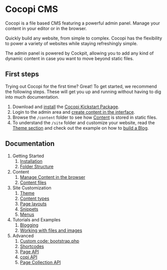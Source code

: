 Cocopi CMS
===

Cocopi is a file based CMS featuring a powerful admin panel. Manage your content in your editor or in the browser.

Quickly build any website, from simple to complex. Cocopi has the flexibility to power a variety of websites while staying refreshingly simple.

The admin panel is powered by Cockpit, allowing you to add any kind of dynamic content in case you want to move beyond static files.

## First steps

Trying out Cocopi for the first time? Great! To get started, we recommend the following steps. These will get you up and running without having to dig into much documentation.

1. Download and [install](installation.md) the [Cocopi Kickstart Package](https://github.com/COCOPi/cocopi-kickstart).
2. Login to the admin area and [create content in the interface](interface.md).
3. Browse the `/content` folder to see how [Content](content.md) is stored in static files.
4. To understand the `/site` folder and customize your website, read the [Theme section](theme.md) and check out the example on how to [build a Blog](blog.md).

## Documentation

1. Getting Started
    1. [Installation](installation.md)
    2. [Folder Structure](folder-structure.md)
2. Content
    1. [Manage Content in the browser](interface.md)
    1. [Content files](content.md)
3. Site Customization
    1. [Theme](theme.md)
    2. [Content types](types.md)
    3. [Page layouts](page-layouts.md)
    4. [Snippets](snippets.md)
    5. [Menus](menus.md)
4. Tutorials and Examples
    1. [Blogging](blog.md)
    2. [Working with files and images](files-and-images.md)
4. Advanced
    1. [Custom code: bootstrap.php](bootstrap.md)
    2. [Shortcodes](shortcodes.md)
    3. [Page API](page-api.md)
    4. [copi API](copi-api.md)
    5. [Page Collection API](page-collection-api.md)
